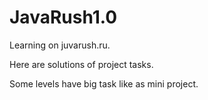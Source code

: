 # JavaRush1.0
Learning on juvarush.ru.

Here are solutions of project tasks.

Some levels have big task like as mini project.
